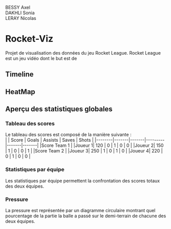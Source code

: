 BESSY Axel  
DAKHLI Sonia  
LERAY Nicolas

# Rocket-Viz
Projet de visualisation des données du jeu Rocket League.
Rocket League est un jeu vidéo dont le but est de 

## Timeline

## HeatMap

## Aperçu des statistiques globales
### Tableau des scores
Le tableau des scores est composé de la manière suivante :  
|        | Score | Goals | Assists | Saves | Shots |
|--------|-------|-------|---------|-------|-------|
|Score Team 1                                      |
|Joueur 1| 120   | 0     | 1       | 0     | 0     | 
|Joueur 2| 150   | 1     | 0       | 0     | 1     | 
|Score Team 2                                      |
|Joueur 3| 250   | 1     | 0       | 1     | 0     | 
|Joueur 4| 220   | 0     | 1       | 0     | 0     | 

### Statistiques par équipe 
Les statistiques par équipe permettent la confrontation
des scores totaux des deux équipes.

### Pressure
La pressure est représentée par un diagramme circulaire montrant
quel pourcentage de la partie la balle a passé sur le demi-terrain de chacune des deux équipes.